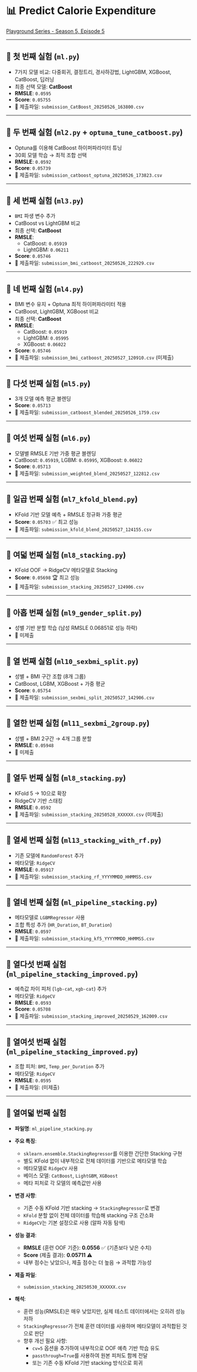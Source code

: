 # 📊 Predict Calorie Expenditure  
[Playground Series - Season 5, Episode 5](https://www.kaggle.com/competitions/playground-series-s5e5/)

---

## 🔬 첫 번째 실험 (`ml.py`)
- 7가지 모델 비교: 다중회귀, 결정트리, 경사하강법, LightGBM, XGBoost, CatBoost, 딥러닝
- 최종 선택 모델: **CatBoost**
- **RMSLE**: `0.0595`  
- **Score**: `0.05755`  
- 📄 제출파일: `submission_CatBoost_20250526_163800.csv`

---

## 🔬 두 번째 실험 (`ml2.py` + `optuna_tune_catboost.py`)
- Optuna를 이용해 CatBoost 하이퍼파라미터 튜닝
- 30회 모델 학습 → 최적 조합 선택
- **RMSLE**: `0.0592`  
- **Score**: `0.05739`  
- 📄 제출파일: `submission_catboost_optuna_20250526_173823.csv`

---

## 🔬 세 번째 실험 (`ml3.py`)
- `BMI` 파생 변수 추가
- CatBoost vs LightGBM 비교  
- 최종 선택: **CatBoost**
- **RMSLE**:  
  - CatBoost: `0.05919`  
  - LightGBM: `0.06211`  
- **Score**: `0.05746`  
- 📄 제출파일: `submission_bmi_catboost_20250526_222929.csv`

---

## 🔬 네 번째 실험 (`ml4.py`)
- BMI 변수 유지 + Optuna 최적 하이퍼파라미터 적용
- CatBoost, LightGBM, XGBoost 비교  
- 최종 선택: **CatBoost**
- **RMSLE**:  
  - CatBoost: `0.05919`  
  - LightGBM: `0.05995`  
  - XGBoost: `0.06022`  
- **Score**: `0.05746`  
- 📄 제출파일: `submission_bmi_catboost_20250527_120910.csv` (미제출)

---

## 🔬 다섯 번째 실험 (`ml5.py`)
- 3개 모델 예측 평균 블렌딩
- **Score**: `0.05713`  
- 📄 제출파일: `submission_catboost_blended_20250526_1759.csv`

---

## 🔬 여섯 번째 실험 (`ml6.py`)
- 모델별 RMSLE 기반 가중 평균 블렌딩  
- CatBoost: `0.05919`, LGBM: `0.05995`, XGBoost: `0.06022`
- **Score**: `0.05713`  
- 📄 제출파일: `submission_weighted_blend_20250527_122812.csv`

---

## 🔬 일곱 번째 실험 (`ml7_kfold_blend.py`)
- KFold 기반 모델 예측 + RMSLE 정규화 가중 평균
- **Score**: `0.05703` ✅ 최고 성능  
- 📄 제출파일: `submission_kfold_blend_20250527_124155.csv`

---

## 🔬 여덟 번째 실험 (`ml8_stacking.py`)
- KFold OOF → RidgeCV 메타모델로 Stacking
- **Score**: `0.05698` 🏆 최고 성능  
- 📄 제출파일: `submission_stacking_20250527_124906.csv`

---

## 🔬 아홉 번째 실험 (`ml9_gender_split.py`)
- 성별 기반 분할 학습 (남성 RMSLE 0.06851로 성능 하락)
- 📄 미제출

---

## 🔬 열 번째 실험 (`ml10_sexbmi_split.py`)
- 성별 + BMI 구간 조합 (8개 그룹)
- CatBoost, LGBM, XGBoost + 가중 평균
- **Score**: `0.05754`  
- 📄 제출파일: `submission_sexbmi_split_20250527_142906.csv`

---

## 🔬 열한 번째 실험 (`ml11_sexbmi_2group.py`)
- 성별 + BMI 2구간 → 4개 그룹 분할
- **RMSLE**: `0.05948`  
- 📄 미제출

---

## 🔬 열두 번째 실험 (`ml8_stacking.py`)
- KFold 5 → 10으로 확장
- RidgeCV 기반 스태킹  
- **RMSLE**: `0.0592`  
- 📄 제출파일: `submission_stacking_20250528_XXXXXX.csv` (미제출)

---

## 🔬 열세 번째 실험 (`ml13_stacking_with_rf.py`)
- 기존 모델에 `RandomForest` 추가
- 메타모델: `RidgeCV`
- **RMSLE**: `0.05917`  
- 📄 제출파일: `submission_stacking_rf_YYYYMMDD_HHMMSS.csv`

---

## 🔬 열네 번째 실험 (`ml_pipeline_stacking.py`)
- 메타모델로 `LGBMRegressor` 사용
- 조합 특성 추가 (`HR_Duration`, `BT_Duration`)
- **RMSLE**: `0.0597`  
- 📄 제출파일: `submission_stacking_kf5_YYYYMMDD_HHMMSS.csv`

---

## 🔬 열다섯 번째 실험 (`ml_pipeline_stacking_improved.py`)
- 예측값 차이 피처 (`lgb-cat`, `xgb-cat`) 추가
- 메타모델: `RidgeCV`
- **RMSLE**: `0.0593`  
- **Score**: `0.05708`  
- 📄 제출파일: `submission_stacking_improved_20250529_162009.csv`

---

## 🔬 열여섯 번째 실험 (`ml_pipeline_stacking_improved.py`)
- 조합 피처: `BMI`, `Temp_per_Duration` 추가
- 메타모델: `RidgeCV`
- **RMSLE**: `0.0595`  
- 📄 제출파일: (미제출)

---

## 🔬 열여덟 번째 실험

- **파일명**: `ml_pipeline_stacking.py`
- **주요 특징**:
  - `sklearn.ensemble.StackingRegressor`를 이용한 간단한 Stacking 구현
  - 별도 KFold 없이 내부적으로 전체 데이터를 기반으로 메타모델 학습
  - 메타모델로 `RidgeCV` 사용
  - 베이스 모델: `CatBoost`, `LightGBM`, `XGBoost`
  - 메타 피처로 각 모델의 예측값만 사용

- **변경 사항**:
  - 기존 수동 KFold 기반 stacking → `StackingRegressor`로 변경
  - `KFold` 분할 없이 전체 데이터를 학습해 stacking 구조 간소화
  - `RidgeCV`는 기본 설정으로 사용 (알파 자동 탐색)

- **성능 결과**:
  - **RMSLE** (훈련 OOF 기준): **0.0556** ✅ (기존보다 낮은 수치)
  - **Score** (제출 결과): **0.05711** ⚠️
  - 내부 점수는 낮았으나, 제출 점수는 더 높음 → 과적합 가능성

- **제출 파일**:
  - `submission_stacking_20250530_XXXXXX.csv`

- **해석**:
  - 훈련 성능(RMSLE)은 매우 낮았지만, 실제 테스트 데이터에서는 오히려 성능 저하
  - `StackingRegressor`가 전체 훈련 데이터를 사용하며 메타모델이 과적합된 것으로 판단
  - 향후 개선 필요 사항:
    - `cv=5` 옵션을 추가하여 내부적으로 OOF 예측 기반 학습 유도
    - `passthrough=True`를 사용하여 원본 피처도 함께 전달
    - 또는 기존 수동 KFold 기반 stacking 방식으로 회귀
